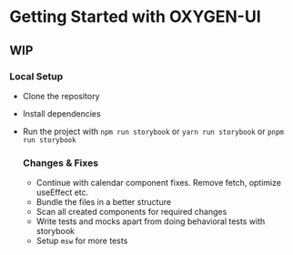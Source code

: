# Getting Started with OXYGEN-UI

## WIP

### Local Setup

- Clone the repository
- Install dependencies
- Run the project with ```npm run storybook``` or ```yarn run storybook``` or ```pnpm run storybook```


  ### Changes & Fixes

  - Continue with calendar component fixes. Remove fetch, optimize useEffect etc.
  - Bundle the files in a better structure
  - Scan all created components for required changes
  - Write tests and mocks apart from doing behavioral tests with storybook
  - Setup ```msw``` for more tests
